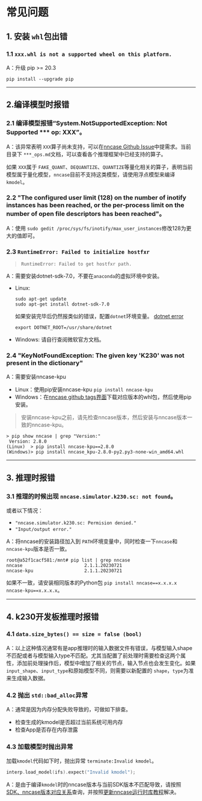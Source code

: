 # 常见问题

## 1. 安装 `whl`包出错

### 1.1 `xxx.whl is not a supported wheel on this platform.`

A：升级 pip >= 20.3

```shell
pip install --upgrade pip
```

---

## 2.编译模型时报错

### 2.1 编译模型报错“System.NotSupportedException: Not Supported *** op: XXX”。

A：该异常表明 `XXX`算子尚未支持，可以在[nncase Github Issue](https://github.com/kendryte/nncase/issues)中提需求。当前目录下 `***_ops.md`文档，可以查看各个推理框架中已经支持的算子。

如果 `XXX`属于 `FAKE_QUANT`、`DEQUANTIZE`、`QUANTIZE`等量化相关的算子，表明当前模型属于量化模型，`nncase`目前不支持这类模型，请使用浮点模型来编译 `kmodel`。

### 2.2 "The configured user limit (128) on the number of inotify instances has been reached, or the per-process limit on the number of open file descriptors has been reached"。

A：使用 `sudo gedit /proc/sys/fs/inotify/max_user_instances`修改128为更大的值即可。

### 2.3 `RuntimeError: Failed to initialize hostfxr`
> `RuntimeError: Failed to get hostfxr path.`

A：需要安装dotnet-sdk-7.0，不要在`anaconda`的虚拟环境中安装。
- Linux:

    ```shell
    sudo apt-get update
    sudo apt-get install dotnet-sdk-7.0
    ```

    如果安装完毕后仍然报类似的错误，配置`dotnet`环境变量。 [dotnet error](https://stackoverflow.com/questions/52695238/whats-the-expected-value-for-dotnet-root-variable-when-installing-dotnet-core-f)

    ```shell
    export DOTNET_ROOT=/usr/share/dotnet
    ```

- Windows: 请自行查阅微软官方文档。

### 2.4 "KeyNotFoundException: The given key 'K230' was not present in the dictionary"

A：需要安装nncase-kpu
- Linux：使用pip安装nncase-kpu `pip install nncase-kpu`
- Windows：在[nncase github tags界面](https://github.com/kendryte/nncase/tags)下载对应版本的whl包，然后使用pip安装。

>安装nncase-kpu之前，请先检查nncase版本，然后安装与nncase版本一致的nncase-kpu。

```shell
> pip show nncase | grep "Version:"
 Version: 2.8.0
(Linux)  > pip install nncase-kpu==2.8.0
(Windows)> pip install nncase_kpu-2.8.0-py2.py3-none-win_amd64.whl
```

---

## 3. 推理时报错

### 3.1 推理的时候出现 `nncase.simulator.k230.sc: not found`。

或者以下情况：
- `"nncase.simulator.k230.sc: Permision denied."`
- `"Input/output error."`

A：将nncase的安装路径加入到 `PATH`环境变量中，同时检查一下`nncase`和`nncase-kpu`版本是否一致。

```shell
root@a52f1cacf581:/mnt# pip list | grep nncase
nncase                       2.1.1.20230721
nncase-kpu                   2.1.1.20230721
```

如果不一致，请安装相同版本的Python包 `pip install nncase==x.x.x.x nncase-kpu==x.x.x.x`。

---

## 4. k230开发板推理时报错

### 4.1 `data.size_bytes() == size = false (bool)`

A：以上这种情况通常有是app推理时的输入数据文件有错误，与模型输入shape不匹配或者与模型输入type不匹配。尤其当配置了前处理时需要检查这两个属性，添加前处理操作后，模型中增加了相关的节点，输入节点也会发生变化。如果 `input_shape`、`input_type`和原始模型不同，则需要以新配置的 `shape`，`type`为准来生成输入数据。

### 4.2 抛出 `std::bad_alloc`异常

A：通常是因为内存分配失败导致的，可做如下排查。

- 检查生成的kmodel是否超过当前系统可用内存
- 检查App是否存在内存泄露

### 4.3 加载模型时抛出异常

加载`kmodel`代码如下时，抛出异常 `terminate:Invalid kmodel`。

```CPP
interp.load_model(ifs).expect("Invalid kmodel");
```

A：是由于编译`kmodel`时的nncase版本与当前SDK版本不匹配导致，请按照[SDK、nncase版本对应关系](https://developer.canaan-creative.com/k230/dev/zh/03_other/K230_SDK_nncase%E7%89%88%E6%9C%AC%E5%AF%B9%E5%BA%94%E5%85%B3%E7%B3%BB.html)查询，并按照[更新nncase运行时库教程](https://developer.canaan-creative.com/k230/dev/zh/03_other/K230_SDK%E6%9B%B4%E6%96%B0nncase%E8%BF%90%E8%A1%8C%E6%97%B6%E5%BA%93%E6%8C%87%E5%8D%97.html)解决。